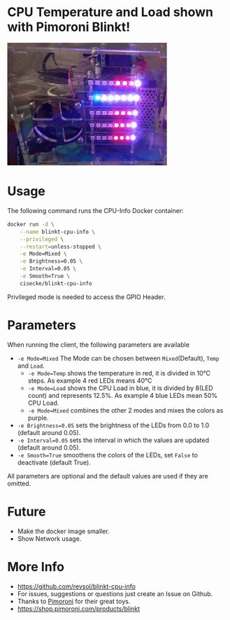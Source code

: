 # CPU Temperature and Load shown with Pimoroni Blinkt!

![Blinkt!](https://raw.githubusercontent.com/Revsol/blinkt-cpu-info/master/cluster-mixed.gif)

# Usage
The following command runs the CPU-Info Docker container:
```bash
docker run -d \
    --name blinkt-cpu-info \
    --privileged \
    --restart=unless-stopped \
    -e Mode=Mixed \
    -e Brightness=0.05 \
    -e Interval=0.05 \
    -e Smooth=True \
    cisecke/blinkt-cpu-info
```

Privileged mode is needed to access the GPIO Header.

# Parameters
When running the client, the following parameters are available
* ```-e Mode=Mixed``` The Mode can be chosen between ```Mixed```(Default), ```Temp``` and ```Load```.
    * ```-e Mode=Temp``` shows the temperature in red, it is divided in 10°C steps. As example 4 red LEDs means 40°C
    * ```-e Mode=Load``` shows the CPU Load in blue, it is divided by 8(LED count) and represents 12.5%. As example 4 blue LEDs mean 50% CPU Load.
    * ```-e Mode=Mixed``` combines the other 2 modes and mixes the colors as purple.
* ```-e Brightness=0.05``` sets the brightness of the LEDs from 0.0 to 1.0 (default around 0.05).
* ```-e Interval=0.05``` sets the interval in which the values are updated (default around 0.05).
* ```-e Smooth=True``` smoothens the colors of the LEDs, set ```False``` to deactivate (default True).

All parameters are optional and the default values are used if they are omitted.

# Future
* Make the docker image smaller.
* Show Network usage.

# More Info
* https://github.com/revsol/blinkt-cpu-info
* For issues, suggestions or questions just create an Issue on Github.
* Thanks to [Pimoroni](https://shop.pimoroni.com/) for their great toys.
* https://shop.pimoroni.com/products/blinkt